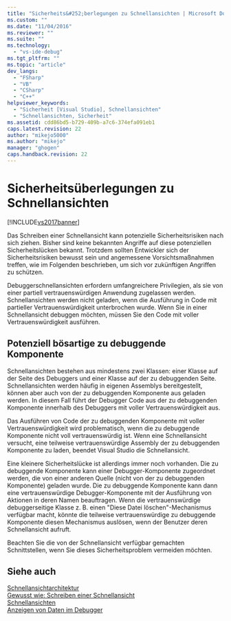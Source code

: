 ```yaml
---
title: "Sicherheits&#252;berlegungen zu Schnellansichten | Microsoft Docs"
ms.custom: ""
ms.date: "11/04/2016"
ms.reviewer: ""
ms.suite: ""
ms.technology: 
  - "vs-ide-debug"
ms.tgt_pltfrm: ""
ms.topic: "article"
dev_langs: 
  - "FSharp"
  - "VB"
  - "CSharp"
  - "C++"
helpviewer_keywords: 
  - "Sicherheit [Visual Studio], Schnellansichten"
  - "Schnellansichten, Sicherheit"
ms.assetid: cdd86bd5-b729-409b-a7c6-374efa091eb1
caps.latest.revision: 22
author: "mikejo5000"
ms.author: "mikejo"
manager: "ghogen"
caps.handback.revision: 22
---
```

# Sicherheits&#252;berlegungen zu Schnellansichten
[!INCLUDE[vs2017banner](../code-quality/includes/vs2017banner.md)]

Das Schreiben einer Schnellansicht kann potenzielle Sicherheitsrisiken nach sich ziehen.  Bisher sind keine bekannten Angriffe auf diese potenziellen Sicherheitslücken bekannt. Trotzdem sollten Entwickler sich der Sicherheitsrisiken bewusst sein und angemessene Vorsichtsmaßnahmen treffen, wie im Folgenden beschrieben, um sich vor zukünftigen Angriffen zu schützen.  
  
 Debuggerschnellansichten erfordern umfangreichere Privilegien, als sie von einer partiell vertrauenswürdigen Anwendung zugelassen werden.  Schnellansichten werden nicht geladen, wenn die Ausführung in Code mit partieller Vertrauenswürdigkeit unterbrochen wurde.  Wenn Sie in einer Schnellansicht debuggen möchten, müssen Sie den Code mit voller Vertrauenswürdigkeit ausführen.  
  
## Potenziell bösartige zu debuggende Komponente  
 Schnellansichten bestehen aus mindestens zwei Klassen: einer Klasse auf der Seite des Debuggers und einer Klasse auf der zu debuggenden Seite.  Schnellansichten werden häufig in eigenen Assemblys bereitgestellt, können aber auch von der zu debuggenden Komponente aus geladen werden.  In diesem Fall führt der Debugger Code aus der zu debuggenden Komponente innerhalb des Debuggers mit voller Vertrauenswürdigkeit aus.  
  
 Das Ausführen von Code der zu debuggenden Komponente mit voller Vertrauenswürdigkeit wird problematisch, wenn die zu debuggende Komponente nicht voll vertrauenswürdig ist.  Wenn eine Schnellansicht versucht, eine teilweise vertrauenswürdige Assembly der zu debuggenden Komponente zu laden, beendet Visual Studio die Schnellansicht.  
  
 Eine kleinere Sicherheitslücke ist allerdings immer noch vorhanden.  Die zu debuggende Komponente kann einer Debugger\-Komponente zugeordnet werden, die von einer anderen Quelle \(nicht von der zu debuggenden Komponente\) geladen wurde.  Die zu debuggende Komponente kann dann eine vertrauenswürdige Debugger\-Komponente mit der Ausführung von Aktionen in deren Namen beauftragen.  Wenn die vertrauenswürdige debuggerseitige Klasse z. B. einen "Diese Datei löschen"\-Mechanismus verfügbar macht, könnte die teilweise vertrauenswürdige zu debuggende Komponente diesen Mechanismus auslösen, wenn der Benutzer deren Schnellansicht aufruft.  
  
 Beachten Sie die von der Schnellansicht verfügbar gemachten Schnittstellen, wenn Sie dieses Sicherheitsproblem vermeiden möchten.  
  
## Siehe auch  
 [Schnellansichtarchitektur](../debugger/visualizer-architecture.md)   
 [Gewusst wie: Schreiben einer Schnellansicht](../debugger/how-to-write-a-visualizer.md)   
 [Schnellansichten](../debugger/create-custom-visualizers-of-data.md)   
 [Anzeigen von Daten im Debugger](../debugger/viewing-data-in-the-debugger.md)